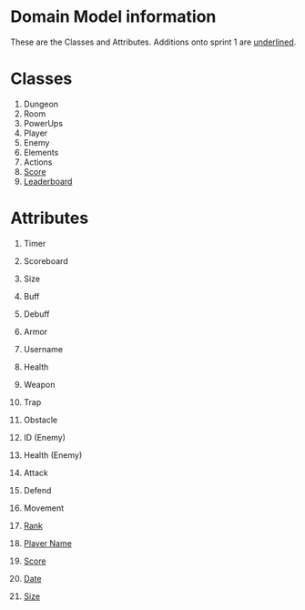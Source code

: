 # Domain Model information

These are the Classes and Attributes. Additions onto sprint 1 are <ins> underlined</ins>.

# Classes

1. Dungeon
2. Room
3. PowerUps
4. Player
5. Enemy
6. Elements
7. Actions
8. <ins> Score
9. <ins> Leaderboard

# Attributes

1. Timer
2. Scoreboard
3. Size
4. Buff
5. Debuff
6. Armor
7. Username
8. Health
9. Weapon
10. Trap
11. Obstacle
12. ID (Enemy)
13. Health (Enemy)
14. Attack
15. Defend
16. Movement

17. <ins> Rank
18. <ins> Player Name
19. <ins> Score
20. <ins> Date
21. <ins> Size
